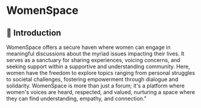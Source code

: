 # WomenSpace

## 🏁 Introduction

WomenSpace offers a secure haven where women can engage in meaningful discussions about the myriad issues impacting their lives.
It serves as a sanctuary for sharing experiences, voicing concerns, and seeking support within a supportive and understanding community. 
Here, women have the freedom to explore topics ranging from personal struggles to societal challenges, fostering empowerment through dialogue and solidarity.
WomenSpace is more than just a forum; it's a platform where women's voices are heard, respected, and valued, nurturing a space where they can find understanding, empathy, and connection."